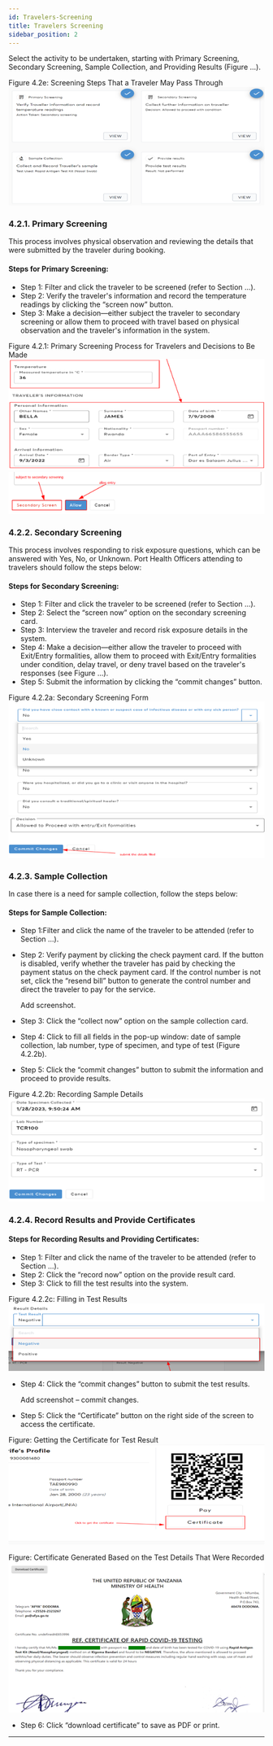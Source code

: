 ```yaml
---
id: Travelers-Screening
title: Travelers Screening
sidebar_position: 2
---
```


Select the activity to be undertaken, starting with Primary Screening, Secondary Screening, Sample Collection, and Providing Results (Figure ...).

Figure 4.2e: Screening Steps That a Traveler May Pass Through
![alt text](<../../static/img/screening steps travelers may pass.png>)

### 4.2.1. Primary Screening

This process involves physical observation and reviewing the details that were submitted by the traveler during booking.

#### Steps for Primary Screening:

- Step 1: Filter and click the traveler to be screened (refer to Section ...).
- Step 2: Verify the traveler's information and record the temperature readings by clicking the “screen now” button.
- Step 3: Make a decision—either subject the traveler to secondary screening or allow them to proceed with travel based on physical observation and the traveler's information in the system.

Figure 4.2.1: Primary Screening Process for Travelers and Decisions to Be Made
![alt text](<../../static/img/screening process for travelers.png>)
![alt text](<../../static/img/primary screening process2.png>)

### 4.2.2. Secondary Screening

This process involves responding to risk exposure questions, which can be answered with Yes, No, or Unknown. Port Health Officers attending to travelers should follow the steps below:

#### Steps for Secondary Screening:

- Step 1: Filter and click the traveler to be screened (refer to Section ...).
- Step 2: Select the “screen now” option on the secondary screening card.
- Step 3: Interview the traveler and record risk exposure details in the system.
- Step 4: Make a decision—either allow the traveler to proceed with Exit/Entry formalities, allow them to proceed with Exit/Entry formalities under condition, delay travel, or deny travel based on the traveler's responses (see Figure ...).
- Step 5: Submit the information by clicking the “commit changes” button.

Figure 4.2.2a: Secondary Screening Form
![alt text](<../../static/img/secondary screening.png>)
![alt text](<../../static/img/secondary screening2.png>)

### 4.2.3. Sample Collection

In case there is a need for sample collection, follow the steps below:

#### Steps for Sample Collection:

- Step 1:Filter and click the name of the traveler to be attended (refer to Section ...).
- Step 2: Verify payment by clicking the check payment card. If the button is disabled, verify whether the traveler has paid by checking the payment status on the check payment card. If the control number is not set, click the “resend bill” button to generate the control number and direct the traveler to pay for the service.
  
  Add screenshot.

- Step 3: Click the “collect now” option on the sample collection card.
- Step 4: Click to fill all fields in the pop-up window: date of sample collection, lab number, type of specimen, and type of test (Figure 4.2.2b).
- Step 5: Click the “commit changes” button to submit the information and proceed to provide results.

Figure 4.2.2b: Recording Sample Details
![alt text](<../../static/img/recording sample details.png>)
### 4.2.4. Record Results and Provide Certificates

#### Steps for Recording Results and Providing Certificates:

- Step 1: Filter and click the name of the traveler to be attended (refer to Section ...).
- Step 2: Click the “record now” option on the provide result card.
- Step 3: Click to fill the test results into the system.

Figure 4.2.2c: Filling in Test Results
![alt text](<../../static/img/filling in test result.png>)

- Step 4: Click the “commit changes” button to submit the test results.
  
  Add screenshot – commit changes.

- Step 5: Click the “Certificate” button on the right side of the screen to access the certificate.

Figure: Getting the Certificate for Test Result
![alt text](<../../static/img/getting certificate for test result.png>)

Figure: Certificate Generated Based on the Test Details That Were Recorded
![alt text](../../static/img/certificate.png)

- Step 6: Click “download certificate” to save as PDF or print.

---

